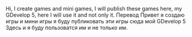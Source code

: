 Hi, I create games and mini games, I will publish these games here, my GDevelop 5, here I will use it and not only it.
                                           Перевод
Привет я создаю игры и мини игры я буду публиковать эти игры сюда мой GDevelop 5 Здесь и я буду пользоватся им и не только им.
